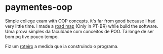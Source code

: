 # paymentes-oop
Simple college exam with OOP concepts. it's far from good because I had very little time.
I made a [road map](https://github.com/Ckk3/paymentes-oop/blob/972c96c563a20e75d735982aeedbe1c48e9ea991/roteiro.pdf) (Only in PT-BR) while build the software.
Uma prova simples da faculdade com conceitos de POO. Tá longe de ser bom pq tive pouco tempo.

Fiz um [roteiro](https://github.com/Ckk3/paymentes-oop/blob/972c96c563a20e75d735982aeedbe1c48e9ea991/roteiro.pdf) a medida que ia construindo o programa.
